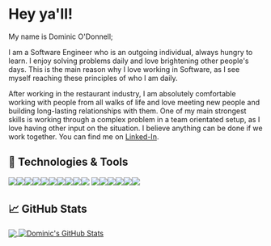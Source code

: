 # Hey ya'll!
My name is Dominic O'Donnell;

I am a Software Engineer who is an outgoing individual, always hungry to learn. I enjoy solving problems daily and love brightening other people's days. This is the main reason why I love working in Software, as I see myself reaching these principles of who I am daily.

After working in the restaurant industry, I am absolutely comfortable working with people from all walks of life and love meeting new people and building long-lasting relationships with them. One of my main strongest skills is working through a complex problem in a team orientated setup, as I love having other input on the situation. I believe anything can be done if we work together. You can find me on [Linked-In][3].

## 🔧 Technologies & Tools
![](https://img.shields.io/badge/OS-Linux-informational?style=flat&logo=linux&logoColor=white&color=77b6ea)![](https://img.shields.io/badge/OS-MacOS-informational?style=flat&logo=MacOS&logoColor=white&color=77b6ea)![](https://img.shields.io/badge/Editor-VsCode-informational?style=flat&logo=visual-idea&logoColor=white&color=77b6ea)![](https://img.shields.io/badge/Code-Python-informational?style=flat&logo=python&logoColor=white&color=77b6ea)![](https://img.shields.io/badge/Code-JavaScript-informational?style=flat&logo=javascript&logoColor=white&color=77b6ea)![](https://img.shields.io/badge/Code-CSharp-informational?style=flat&logo=csharp&logoColor=white&color=77b6ea)![](https://img.shields.io/badge/Code-Ruby-informational?style=flat&logo=ruby&logoColor=white&color=77b6ea)![](https://img.shields.io/badge/Code-Sass-informational?style=flat&logo=sass&logoColor=white&color=77b6ea)![](https://img.shields.io/badge/Shell-Bash-informational?style=flat&logo=gnu-bash&logoColor=white&color=77b6ea)![](https://img.shields.io/badge/Shell-Zsh-informational?style=flat&logo=gnu-bash&logoColor=white&color=77b6ea)
![](https://img.shields.io/badge/Tools-PostgreSQL-informational?style=flat&logo=postgresql&logoColor=white&color=77b6ea)![](https://img.shields.io/badge/Tools-Apache-informational?style=flat&logo=apache&logoColor=white&color=77b6ea)![](https://img.shields.io/badge/Tools-Git-informational?style=flat&logo=git&logoColor=white&color=77b6ea)![](https://img.shields.io/badge/Tools-SQLite3-informational?style=flat&logo=sqlite&logoColor=white&color=77b6ea)![](https://img.shields.io/badge/Framework-Ruby_On_Rails-informational?style=flat&logo=ruby&logoColor=white&color=77b6ea)![](https://img.shields.io/badge/Framework-Flask-informational?style=flat&logo=flask&logoColor=white&color=77b6ea)

## &#x1f4c8; GitHub Stats

<a href="https://github.com/Dominicod/Dominicod">
  <img align="center" src="https://github-readme-stats.vercel.app/api/top-langs/?username=dominicod&hide=html,css,scss&theme=tokyonight&langs_count=3" />
</a><a href="https://github.com/Dominicod/Dominicod">
  <img align="center" src="https://github-readme-stats.vercel.app/api?username=dominicod&count_private=true&show_icons=true&theme=tokyonight" alt="Dominic's GitHub Stats" />
</a>

<!-- icons with padding -->

[1.1]: http://i.imgur.com/tXSoThF.png (twitter icon with padding)
[2.1]: http://i.imgur.com/0o48UoR.png (github icon with padding)

<!-- icons without padding -->

[1.2]: http://i.imgur.com/wWzX9uB.png (twitter icon without padding)
[2.2]: http://i.imgur.com/9I6NRUm.png (github icon without padding)
[3.2]: https://raw.githubusercontent.com/MartinHeinz/MartinHeinz/master/linkedin-3-16.png (LinkedIn icon without padding)


<!-- links to your social media accounts -->

[2]: https://github.com/Dominicod
[3]: https://www.linkedin.com/in/dominic-odonnell/


<!-- Resources -->
<!-- Icons: https://simpleicons.org/ -->
<!-- GitHub Stats: https://github.com/anuraghazra/github-readme-stats -->
<!-- Emojis: https://emojipedia.org/emoji/ -->
<!-- HTML Emojis: https://www.fileformat.info/index.htm -->
<!-- Shields: https://shields.io/ -->
<!-- Awesome GitHub Profile README: https://github.com/abhisheknaiidu/awesome-github-profile-readme -->
